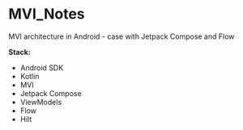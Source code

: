 # MVI_Notes
MVI architecture in Android - case with Jetpack Compose and Flow

 **Stack:**
- Android SDK
- Kotlin
- MVI
- Jetpack Compose
- ViewModels
- Flow
- Hilt
